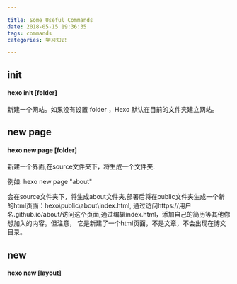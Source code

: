 ```yaml
---

title: Some Useful Commands
date: 2018-05-15 19:36:35
tags: commands
categories: 学习知识

---
```


## init

#### hexo init [folder]

新建一个网站。如果没有设置 folder ，Hexo 默认在目前的文件夹建立网站。

<!-- more -->

## new page

#### hexo new page [folder]
新建一个界面,在source文件夹下，将生成一个文件夹.

例如: hexo new page "about"

会在source文件夹下，将生成about文件夹,部署后将在public文件夹生成一个新的html页面：hexo\public\about\index.html,
通过访问https://用户名.github.io/about/访问这个页面,通过编辑index.html，添加自己的简历等其他你想加入的内容。但注意，
它是新建了一个html页面，不是文章，不会出现在博文目录。


## new

#### hexo new [layout] <title> ####

新建一篇文章。如果没有设置 layout 的话，默认使用 _config.yml 中的 default_layout(即 post) 参数代替。如果标题包含空格的话，请使用引号括起来。

## server ##

#### hexo server ####

启动服务器。默认情况下，访问网址为： http://localhost:4000/。

## clean ##

#### hexo clean

清除缓存文件 (db.json) 和已生成的静态文件 (public)。

## generate ##

#### hexo generate(hexo g) ####

生成静态文件。

## deploy ##

#### hexo deploy(hexo d)

部署网站。

hexo clean  (清理)

### 一般的在上传代码的时候需要三部 , 先clean, 在generate ,最后deploy部署上去 ###
### 本地调试一般使用 server 启动服务器来进行调试 ###

